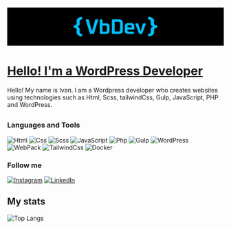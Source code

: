 [![header](https://github.com/vanbasx/vanbasx/blob/main/logo.png)](https://vanbasx.github.io/PortfolioV2/)

# [Hello! I'm a WordPress Developer](https://vanbasx.github.io/PortfolioV2/)
Hello! My name is Ivan. I am a Wordpress developer who creates websites using technologies such as Html, Scss, tailwindCss, Gulp, JavaScript, PHP and WordPress.

##


### Languages and Tools

![Html](https://img.shields.io/badge/-Html-090909?style=for-the-badge&logo=HTML5&logoColor=fc6f03)
![Css](https://img.shields.io/badge/-Css-090909?style=for-the-badge&logo=CSS3&logoColor=4287f5)
![Scss](https://img.shields.io/badge/-Scss-090909?style=for-the-badge&logo=Sass&logoColor=ff009d)
![JavaScript](https://img.shields.io/badge/-JavaScript-090909?style=for-the-badge&logo=JavaScript&logoColor=E9D54D)
![Php](https://img.shields.io/badge/-Php-090909?style=for-the-badge&logo=PHP&logoColor=0088ff)
![Gulp](https://img.shields.io/badge/-Gulp-090909?style=for-the-badge&logo=Gulp&logoColor=ff5252)
![WordPress](https://img.shields.io/badge/-WordPress-090909?style=for-the-badge&logo=WordPress&logoColor=4d4f61)
![WebPack](https://img.shields.io/badge/-WebPack-090909?style=for-the-badge&logo=WebPack&logoColor=5d68c9)
![TailwindCss](https://img.shields.io/badge/-TailwindCss-090909?style=for-the-badge&logo=TailwindCss&logoColor=00DBFF)
![Docker](https://img.shields.io/badge/-Docker-090909?style=for-the-badge&logo=Docker&logoColor=0091FF)

### Follow me

[![Instagram](https://img.shields.io/badge/-Instagram-090909?style=for-the-badge&logo=instagram&logoColor=B4068E)](https://www.instagram.com/vanbasx/)
[![LinkedIn](https://img.shields.io/badge/-LinkedIn-090909?style=for-the-badge&logo=linkedin&logoColor=007BB6)](https://www.linkedin.com/in/ivan-bas/)

## My stats

![Top Langs](https://github-readme-stats.vercel.app/api/top-langs/?username=vanbasx&layout=compact&theme=vision-friendly-dark)
